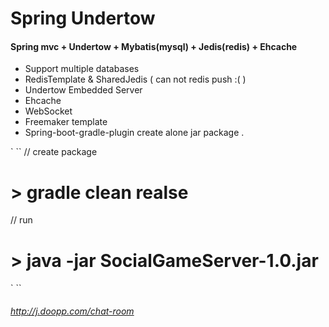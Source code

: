 # Spring Undertow

#### Spring mvc + Undertow + Mybatis(mysql) + Jedis(redis) + Ehcache

*  Support multiple databases
*  RedisTemplate & SharedJedis ( can not redis push :( )
*  Undertow Embedded Server
*  Ehcache 
*  WebSocket  
*  Freemaker template
*  Spring-boot-gradle-plugin create alone jar package . 

` ``
// create package
# > gradle clean realse

// run
# > java -jar SocialGameServer-1.0.jar
` ``

###### http://j.doopp.com/chat-room
